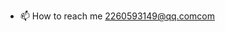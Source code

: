 
- 📫 How to reach me 2260593149@qq.comcom

<!---
CSGOHK416/CSGOHK416 is a ✨ special ✨ repository because its `README.md` (this file) appears on your GitHub profile.
You can click the Preview link to take a look at your changes.
--->
